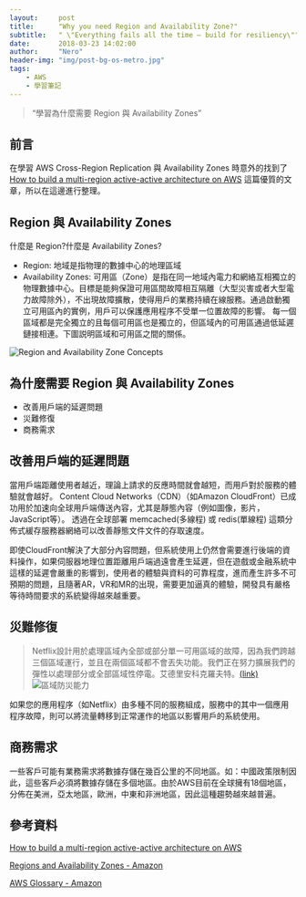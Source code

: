 ```yaml
---
layout:     post
title:      "Why you need Region and Availability Zone?"
subtitle:   " \"Everything fails all the time — build for resiliency\""
date:       2018-03-23 14:02:00
author:     "Nero"
header-img: "img/post-bg-os-metro.jpg"
tags:
    - AWS
    - 學習筆記
---
```


> “學習為什麼需要 Region 與 Availability Zones”

## 前言

在學習 AWS Cross-Region Replication 與 Availability Zones 時意外的找到了 [How to build a multi-region active-active architecture on AWS](https://read.acloud.guru/why-and-how-do-we-build-a-multi-region-active-active-architecture-6d81acb7d208) 這篇優質的文章，所以在這邊進行整理。

## Region 與 Availability Zones
什麼是 Region?什麼是 Availability Zones?
- Region: 地域是指物理的數據中心的地理區域
- Availability Zones: 可用區（Zone）是指在同一地域內電力和網絡互相獨立的物理數據中心。目標是能夠保證可用區間故障相互隔離（大型災害或者大型電力故障除外），不出現故障擴散，使得用戶的業務持續在線服務。通過啟動獨立可用區內的實例，用戶可以保護應用程序不受單一位置故障的影響。
每一個區域都是完全獨立的且每個可用區也是獨立的，但區域內的可用區通過低延遲鏈接相連。下圖説明區域和可用區之間的關係。

![Region and Availability Zone Concepts](https://docs.aws.amazon.com/zh_cn/AWSEC2/latest/UserGuide/images/aws_regions.png)

## 為什麼需要 Region 與 Availability Zones
- 改善用戶端的延遲問題
- 災難修復
- 商務需求

## 改善用戶端的延遲問題
當用戶端距離使用者越近，理論上請求的反應時間就會越短，而用戶對於服務的體驗就會越好。
Content Cloud Networks（CDN）（如Amazon CloudFront）已成功用於加速向全球用戶端傳送內容，尤其是靜態內容（例如圖像，影片，JavaScript等）。
透過在全球部署 memcached(多線程) 或 redis(單線程) 這類分佈式緩存服務器網絡可以改善靜態文件文件的存取速度。

即使CloudFront解決了大部分內容問題，但系統使用上仍然會需要進行後端的資料操作，如果伺服器地理位置距離用戶端過遠會產生延遲，但在遊戲或金融系統中這樣的延遲會嚴重的影響到，使用者的體驗與資料的可靠程度，進而產生許多不可預期的問題，且隨著AR，VR和MR的出現，需要更加逼真的體驗，開發具有嚴格等待時間要求的系統變得越來越重要。

## 災難修復

> Netflix設計用於處理區域內全部或部分單一可用區域的故障，因為我們跨越三個區域運行，並且在兩個區域都不會丟失功能。我們正在努力擴展我們的彈性以處理部分或全部區域性停電。艾德里安科克羅夫特。[(link)](https://medium.com/netflix-techblog/a-closer-look-at-the-christmas-eve-outage-d7b409a529ee)
![區域防災能力](https://cdn-images-1.medium.com/max/1600/1*e1Xht1m5hZF5S07my4gbZg.png)

如果您的應用程序（如Netflix）由多種不同的服務組成，服務中的其中一個應用程序故障，則可以將流量轉移到正常運作的地區以影響用戶的系統使用。

## 商務需求
一些客戶可能有業務需求將數據存儲在幾百公里的不同地區。如：中國政策限制因此，這些客戶必須將數據存儲在多個地區。由於AWS目前在全球擁有18個地區，分佈在美洲，亞太地區，歐洲，中東和非洲地區，因此這種趨勢越來越普遍。

## 參考資料

[How to build a multi-region active-active architecture on AWS](https://read.acloud.guru/why-and-how-do-we-build-a-multi-region-active-active-architecture-6d81acb7d208)

[Regions and Availability Zones - Amazon](https://docs.aws.amazon.com/AWSEC2/latest/UserGuide/using-regions-availability-zones.html)

[AWS Glossary - Amazon](https://docs.aws.amazon.com/general/latest/gr/glos-chap.html)
